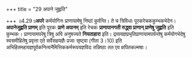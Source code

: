 +++
title = "29 अपाने जुह्वति"

+++
॥4.29॥**अपरे** कर्मयोगिनः प्राणायामेषु निष्ठां कुर्वन्ति। ते च
त्रिविधाः पूरकरेचककुम्भकभेदेन। **अपानेजुह्वति प्राणम्** इति पूरकः
**प्राणे अपानम्** इति रेचकः **प्राणापानगती रुद्ध्वा प्राणान् प्राणेषु
जुह्वति** इति कुम्भकः। प्राणायामपरेषु त्रिषु अपि अनुषज्यते **नियताहारा**
इति। द्रव्ययज्ञप्रभृतिप्राणायामपर्यन्तेषु कर्मयोगभेदेषु स्वसमीहितेषु
प्रवृत्ता एते सर्वेसहयज्ञैः प्रजाः सृष्ट्वा (गीता 3।10) इति
अभिहितमहायज्ञपूर्वकनित्यनैमित्तिककर्मरूपयज्ञविदः तन्निष्ठाः तत एव
क्षपितकल्मषाः।
